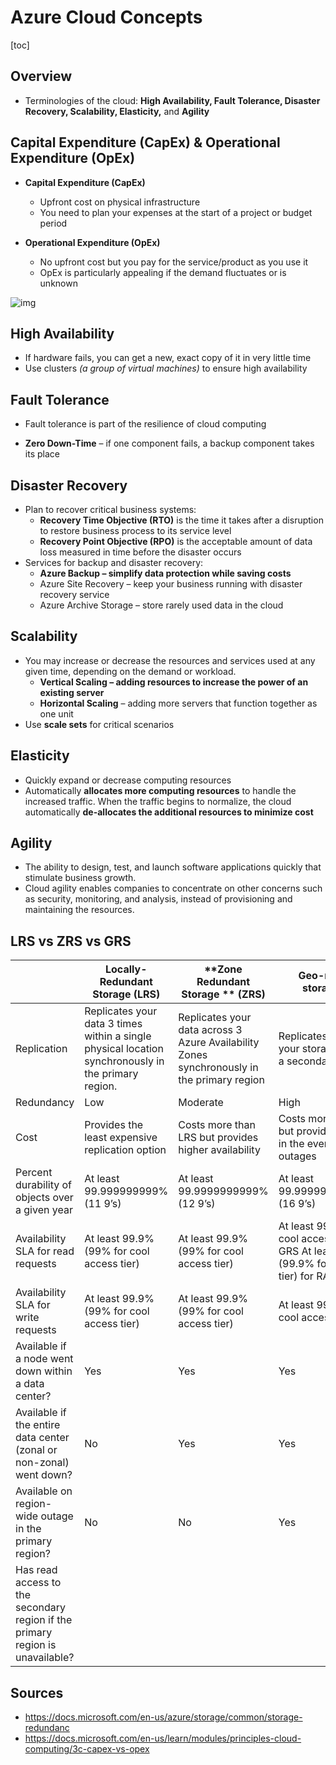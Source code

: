 # Azure Cloud Concepts

[toc]

## Overview

- Terminologies of the cloud: **High Availability, Fault Tolerance, Disaster Recovery, Scalability, Elasticity,** and **Agility**



## Capital Expenditure (CapEx) & Operational Expenditure (OpEx)

- **Capital Expenditure (CapEx)**

  - Upfront cost on physical infrastructure
  - You need to plan your expenses at the start of a project or budget period

- **Operational Expenditure (OpEx)**

  - No upfront cost but you pay for the service/product as you use it
  - OpEx is particularly appealing if the demand fluctuates or is unknown


![img](https://pocket-image-cache.com//filters:no_upscale()/https%3A%2F%2Fk2y3h8q6.stackpathcdn.com%2Fwp-content%2Fuploads%2F2020%2F08%2FCapEx-vs-OpEx.png)                           



## High Availability

- If hardware fails, you can get a new, exact copy of it in very little time
- Use clusters *(a group of virtual machines)* to ensure high availability



## Fault Tolerance

- Fault tolerance is part of the resilience of cloud computing

- **Zero Down-Time** – if one component fails, a backup component takes its place



## Disaster Recovery

- Plan to recover critical business systems:
  - **Recovery Time Objective (RTO)** is the time it takes after a disruption to restore business process to its service level
  - **Recovery Point Objective (RPO)** is the acceptable amount of data loss measured in time before the disaster occurs
- Services for backup and disaster recovery:
  - **Azure Backup – simplify data protection while saving costs**
  - Azure Site Recovery – keep your business running with disaster recovery service
  - Azure Archive Storage – store rarely used data in the cloud



## Scalability

- You may increase or decrease the resources and services used at any given time, depending on the demand or workload.
  - **Vertical Scaling – adding resources to increase the power of an existing server**
  - **Horizontal Scaling** – adding more servers that function together as one unit
- Use **scale sets** for critical scenarios



## Elasticity

- Quickly expand or decrease computing resources
- Automatically **allocates more computing resources** to handle the increased traffic. When the traffic begins to normalize, the cloud automatically **de-allocates the additional resources to minimize cost**



## Agility

- The ability to design, test, and launch software applications quickly that stimulate business growth.
- Cloud agility enables companies to concentrate on other  concerns such as security, monitoring, and analysis, instead of  provisioning and maintaining the resources.



## LRS vs ZRS vs GRS



|                                                              | **Locally-Redundant Storage (LRS)**                          | **Zone Redundant Storage    ** **(ZRS)**                     | **Geo-redundant storage     (GRS)**                          |
| ------------------------------------------------------------ | ------------------------------------------------------------ | ------------------------------------------------------------ | ------------------------------------------------------------ |
| Replication                                                  | Replicates your data 3 times within a single physical location synchronously in the primary region. | Replicates your data across 3 Azure Availability Zones synchronously in the primary region | Replicates your data in your storage account to a secondary region |
| Redundancy                                                   | Low                                                          | Moderate                                                     | High                                                         |
| Cost                                                         | Provides the least expensive replication option              | Costs more than LRS but provides higher availability         | Costs more than ZRS but provides availability in the event of regional outages |
| Percent durability of objects over a given year              | At least 99.999999999% (11 9’s)                              | At least 99.9999999999% (12 9’s)                             | At least 99.99999999999999% (16 9’s)                         |
| Availability SLA for read requests                           | At least 99.9% (99% for cool access tier)                    | At least 99.9% (99% for cool access tier)                    | At least 99.9% (99% for cool access tier) for GRS At least 99.99% (99.9% for cool access tier) for RA-GRS |
| Availability SLA for write requests                          | At least 99.9% (99% for cool access tier)                    | At least 99.9% (99% for cool access tier)                    | At least 99.9% (99% for cool access tier)                    |
| Available if a node went down within a data center?          | Yes                                                          | Yes                                                          | Yes                                                          |
| Available if the entire data center (zonal or non-zonal) went down? | No                                                           | Yes                                                          | Yes                                                          |
| Available on region-wide outage in the primary region?       | No                                                           | No                                                           | Yes                                                          |
| Has read access to the secondary region if the primary region is unavailable? |                                                              |                                                              |                                                              |



## Sources

- https://docs.microsoft.com/en-us/azure/storage/common/storage-redundanc
- https://docs.microsoft.com/en-us/learn/modules/principles-cloud-computing/3c-capex-vs-opex